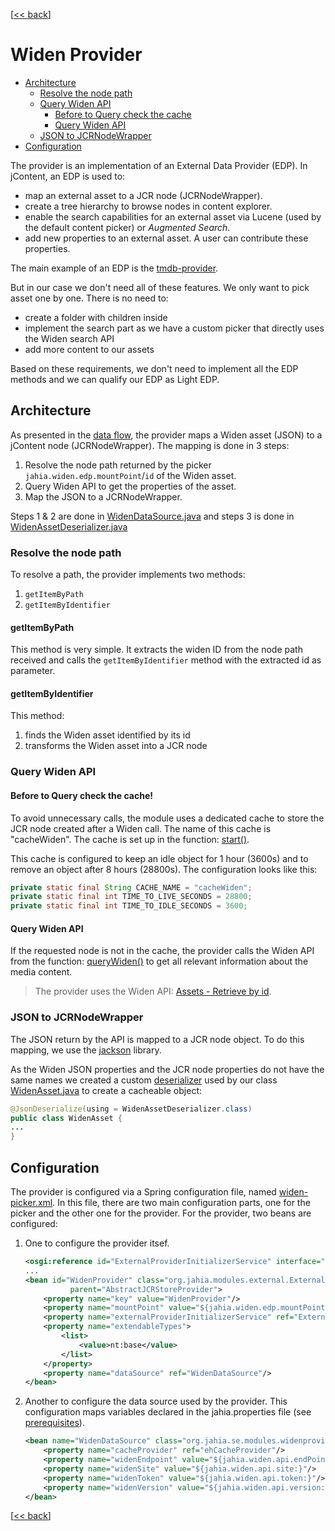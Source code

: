 \[[<< back][README.md]\]
# Widen Provider

- [Architecture](#architecture)
    - [Resolve the node path](#resolve-the-node-path)
    - [Query Widen API](#query-widen-api)
        - [Before to Query check the cache](#before-to-query-check-the-cache-)
        - [Query Widen API](#query-widen-api)
    - [JSON to JCRNodeWrapper](#json-to-jcrnodewrapper)
- [Configuration](#configuration)

The provider is an implementation of an External Data Provider (EDP).
In jContent, an EDP is used to:
* map an external asset to a JCR node (JCRNodeWrapper).
* create a tree hierarchy to browse nodes in content explorer.
* enable the search capabilities for an external asset via Lucene (used by the default content picker)
or *Augmented Search*.
* add new properties to an external asset. A user can contribute these properties.

The main example of an EDP is the [tmdb-provider][tmdbProvider].

But in our case we don't need all of these features. We only want to pick asset one by one. There is no need to:
* create a folder with children inside
* implement the search part as we have a custom picker that directly uses the Widen search API
* add more content to our assets

Based on these requirements, we don't need to implement all the EDP methods and we can qualify our
EDP as Light EDP.

## Architecture

As presented in the [data flow][dataFlow], the provider maps a Widen asset (JSON) to a jContent node (JCRNodeWrapper).
The mapping is done in 3 steps:
1. Resolve the node path returned by the picker `jahia.widen.edp.mountPoint`/`id` of the Widen asset.
2. Query Widen API to get the properties of the asset.
3. Map the JSON to a JCRNodeWrapper.

Steps 1 & 2 are done in [WidenDataSource.java]
and steps 3 is done in [WidenAssetDeserializer.java]
### Resolve the node path
To resolve a path, the provider implements two methods:
1. `getItemByPath`
2. `getItemByIdentifier`

#### getItemByPath
This method is very simple. It extracts the widen ID from the node path received and calls
the `getItemByIdentifier` method with the extracted id as parameter.

#### getItemByIdentifier
This method:
1. finds the Widen asset identified by its id 
2. transforms the Widen asset into a JCR node


### Query Widen API

#### Before to Query check the cache!
To avoid unnecessary calls, the module uses a dedicated
cache to store the JCR node created after a Widen call. The name of this cache is "cacheWiden".
The cache is set up in the function:
[start()][WidenDataSource.java].

This cache is configured to keep an idle object for 1 hour (3600s) and to remove an object after 8 hours (28800s).
The configuration looks like this:
```java
private static final String CACHE_NAME = "cacheWiden";
private static final int TIME_TO_LIVE_SECONDS = 28800;
private static final int TIME_TO_IDLE_SECONDS = 3600;
```

#### Query Widen API
If the requested node is not in the cache, the provider calls the Widen API from the function: [queryWiden()][WidenDataSource.java]
to get all relevant information about the media content.

> The provider uses the Widen API: [Assets - Retrieve by id][widenAPI:AssetById].


### JSON to JCRNodeWrapper
The JSON return by the API is mapped to a JCR node object. To do this mapping, we use the [jackson] library.

As the Widen JSON properties and the JCR node properties do not have the same names we created a custom
[deserializer][WidenAssetDeserializer.java]
used by our class [WidenAsset.java]
to create a cacheable object:
```java
@JsonDeserialize(using = WidenAssetDeserializer.class)
public class WidenAsset {
...
}
```

## Configuration
The provider is configured via a Spring configuration file, named [widen-picker.xml][widenPicker.xml].
In this file, there are two main configuration parts, one for the picker and the other one for the provider.
For the provider, two beans are configured:
 1. One to configure the provider itsef.
 
    ```xml
    <osgi:reference id="ExternalProviderInitializerService" interface="org.jahia.modules.external.ExternalProviderInitializerService"/>
    ...
    <bean id="WidenProvider" class="org.jahia.modules.external.ExternalContentStoreProvider"
              parent="AbstractJCRStoreProvider">
        <property name="key" value="WidenProvider"/>
        <property name="mountPoint" value="${jahia.widen.edp.mountPoint:/sites/systemsite/contents/dam-widen}"/>
        <property name="externalProviderInitializerService" ref="ExternalProviderInitializerService"/>
        <property name="extendableTypes">
            <list>
                <value>nt:base</value>
            </list>
        </property>
        <property name="dataSource" ref="WidenDataSource"/>
    </bean>
    ```
2. Another to configure the data source used by the provider. This configuration maps
variables declared in the jahia.properties file (see [prerequisites]).

    ```xml
    <bean name="WidenDataSource" class="org.jahia.se.modules.widenprovider.WidenDataSource" init-method="start">
        <property name="cacheProvider" ref="ehCacheProvider"/>
        <property name="widenEndpoint" value="${jahia.widen.api.endPoint:api.widencollective.com}"/>
        <property name="widenSite" value="${jahia.widen.api.site:}"/>
        <property name="widenToken" value="${jahia.widen.api.token:}"/>
        <property name="widenVersion" value="${jahia.widen.api.version:v2}"/>
    </bean>
    ```
\[[<< back][README.md]\]

[WidenDataSource.java]: ../../src/main/java/org/jahia/se/modules/widenprovider/WidenDataSource.java
[WidenAssetDeserializer.java]: ../../src/main/java/org/jahia/se/modules/widenprovider/model/WidenAssetDeserializer.java
[WidenAsset.java]: ../../src/main/java/org/jahia/se/modules/widenprovider/model/WidenAsset.java
[widenPicker.xml]: ../../src/main/resources/META-INF/spring/widen-picker.xml

[README.md]: ../../README.md
[dataFlow]: ../../README.md#data-flow
[prerequisites]: ../../README.md#prerequisites

[tmdbProvider]: https://github.com/Jahia/tmdb-provider
[widenAPI:AssetById]: https://widenv2.docs.apiary.io/#reference/assets/assets/retrieve-by-id
[jackson]: https://github.com/FasterXML/jackson

